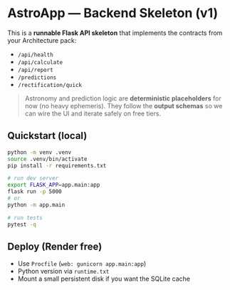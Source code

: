 # AstroApp — Backend Skeleton (v1)

This is a **runnable Flask API skeleton** that implements the contracts from your Architecture pack:
- `/api/health`
- `/api/calculate`
- `/api/report`
- `/predictions`
- `/rectification/quick`

> Astronomy and prediction logic are **deterministic placeholders** for now (no heavy ephemeris). They follow the **output schemas** so we can wire the UI and iterate safely on free tiers.

## Quickstart (local)
```bash
python -m venv .venv
source .venv/bin/activate
pip install -r requirements.txt

# run dev server
export FLASK_APP=app.main:app
flask run -p 5000
# or
python -m app.main

# run tests
pytest -q
```
## Deploy (Render free)
- Use `Procfile` (`web: gunicorn app.main:app`)
- Python version via `runtime.txt`
- Mount a small persistent disk if you want the SQLite cache
